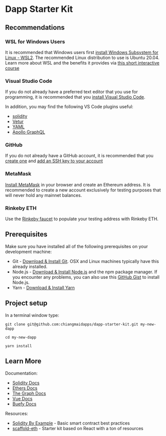 
# Dapp Starter Kit

## Recommendations

### WSL for Windows Users
It is recommended that Windows users first [install Windows Subsystem for Linux - WSL2](https://docs.microsoft.com/en-us/windows/wsl/install-win10). The recommended Linux distribution to use is Ubuntu 20.04.  Learn more about WSL and the benefits it provides via [this short interactive course](https://docs.microsoft.com/en-us/learn/modules/get-started-with-windows-subsystem-for-linux/)


### Visual Studio Code
If you do not already have a preferred text editor that you use for programming, it is recommended that you [install Visual Studio Code](https://code.visualstudio.com/download).  

In addition, you may find the following VS Code plugins useful:
* [solidity](https://marketplace.visualstudio.com/items?itemName=JuanBlanco.solidity)
* [Vetur](https://marketplace.visualstudio.com/items?itemName=octref.vetur)
* [YAML](https://marketplace.visualstudio.com/items?itemName=redhat.vscode-yaml)
* [Apollo GraphQL](https://marketplace.visualstudio.com/items?itemName=apollographql.vscode-apollo&ssr=false#overview)

### GitHub
If you do not already have a GitHub account, it is recommended that you [create one](https://github.com/join) and [add an SSH key to your account](https://docs.github.com/en/free-pro-team@latest/github/authenticating-to-github/generating-a-new-ssh-key-and-adding-it-to-the-ssh-agent)

### MetaMask
[Install MetaMask](https://metamask.io/download.html) in your browser and create an Ethereum address.  It is recommended to create a new account exclusively for testing purposes that will never hold any mainnet balances.

### Rinkeby ETH
Use the [Rinkeby faucet](https://faucet.rinkeby.io/) to populate your testing address with Rinkeby ETH.

## Prerequisites
Make sure you have installed all of the following prerequisites on your development machine:
* Git - [Download & Install Git](https://git-scm.com/downloads). OSX and Linux machines typically have this already installed.
* Node.js - [Download & Install Node.js](https://nodejs.org/en/download/) and the npm package manager. If you encounter any problems, you can also use this [GitHub Gist](https://gist.github.com/isaacs/579814) to install Node.js.
* Yarn - [Download & Install Yarn](https://classic.yarnpkg.com/en/docs/install#mac-stable)

## Project setup
In a terminal window type:
```
git clone git@github.com:chiangmaidapps/dapp-starter-kit.git my-new-dapp
```
```
cd my-new-dapp
```
```
yarn install
```

## Learn More
Documentation:
* [Solidity Docs](https://docs.soliditylang.org/en/v0.7.4/)
* [Ethers Docs](https://docs.ethers.io/v5/)
* [The Graph Docs](https://thegraph.com/docs/introduction)
* [Vue Docs](https://vuejs.org/v2/guide/)
* [Buefy Docs](https://buefy.org/documentation)

Resources:
* [Solidity By Example](https://solidity-by-example.org/0.6/) - Basic smart contract best practices
* [scaffold-eth](https://github.com/austintgriffith/scaffold-eth) - Starter kit based on React with a ton of resources